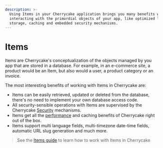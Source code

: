 ```yaml
---
description: >-
  Using Items in your Cherrycake application brings you many benefits when
  interacting with the primordial objects of your app, like optimized loading,
  storage, caching and embedded security mechanisms.
---
```


# Items

Items are Cherrycake's conceptualization of the objects managed by you app that are stored in a database. For example, in an e-commerce site, a product would be an Item, but also would a user, a product category or an invoice.

The most interesting benefits of working with Items in Cherrycake are:

* Items can be easily retrieved, updated or deleted from the database, there's no need to implement your own database access code.
* All security-sensible operations with Items are supervised by the Cherrycake [Security](security.md) mechanisms.
* Items get all the [performance](performance.md) and caching benefits of Cherrycake right out of the box.
* Items support multi language fields, multi-timezone date-time fields, automatic URL slug generation and much more.

> See the [Items guide](../guide/items-guide.md) to learn how to work with Items in Cherrycake



